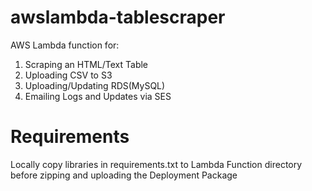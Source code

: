 # awslambda-tablescraper
AWS Lambda function for:
1) Scraping an HTML/Text Table
2) Uploading CSV to S3
3) Uploading/Updating RDS(MySQL)
4) Emailing Logs and Updates via SES

# Requirements
Locally copy libraries in requirements.txt to Lambda Function directory
before zipping and uploading the Deployment Package


